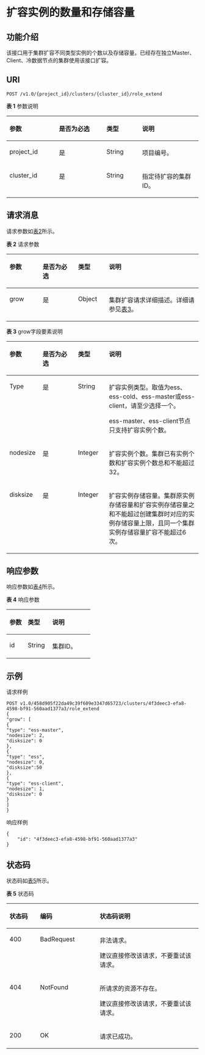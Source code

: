 # 扩容实例的数量和存储容量<a name="css_03_0038"></a>

## 功能介绍<a name="section75737501719"></a>

该接口用于集群扩容不同类型实例的个数以及存储容量。已经存在独立Master、Client、冷数据节点的集群使用该接口扩容。

## URI<a name="section115741054178"></a>

```
POST /v1.0/{project_id}/clusters/{cluster_id}/role_extend
```

**表 1**  参数说明

<a name="table85787561718"></a>
<table><thead align="left"><tr id="row196991518175"><th class="cellrowborder" valign="top" width="25.77%" id="mcps1.2.5.1.1"><p id="p12699185101719"><a name="p12699185101719"></a><a name="p12699185101719"></a>参数</p>
</th>
<th class="cellrowborder" valign="top" width="24.740000000000002%" id="mcps1.2.5.1.2"><p id="p1269975161713"><a name="p1269975161713"></a><a name="p1269975161713"></a>是否为必选</p>
</th>
<th class="cellrowborder" valign="top" width="18.56%" id="mcps1.2.5.1.3"><p id="p469911514175"><a name="p469911514175"></a><a name="p469911514175"></a>类型</p>
</th>
<th class="cellrowborder" valign="top" width="30.930000000000003%" id="mcps1.2.5.1.4"><p id="p1869911561716"><a name="p1869911561716"></a><a name="p1869911561716"></a>说明</p>
</th>
</tr>
</thead>
<tbody><tr id="row10699115191716"><td class="cellrowborder" valign="top" width="25.77%" headers="mcps1.2.5.1.1 "><p id="p146994513174"><a name="p146994513174"></a><a name="p146994513174"></a>project_id</p>
</td>
<td class="cellrowborder" valign="top" width="24.740000000000002%" headers="mcps1.2.5.1.2 "><p id="p2699135131720"><a name="p2699135131720"></a><a name="p2699135131720"></a>是</p>
</td>
<td class="cellrowborder" valign="top" width="18.56%" headers="mcps1.2.5.1.3 "><p id="p1769911516173"><a name="p1769911516173"></a><a name="p1769911516173"></a>String</p>
</td>
<td class="cellrowborder" valign="top" width="30.930000000000003%" headers="mcps1.2.5.1.4 "><p id="p1869916551714"><a name="p1869916551714"></a><a name="p1869916551714"></a>项目编号。</p>
</td>
</tr>
<tr id="row1969995191712"><td class="cellrowborder" valign="top" width="25.77%" headers="mcps1.2.5.1.1 "><p id="p369914511174"><a name="p369914511174"></a><a name="p369914511174"></a>cluster_id</p>
</td>
<td class="cellrowborder" valign="top" width="24.740000000000002%" headers="mcps1.2.5.1.2 "><p id="p136997512171"><a name="p136997512171"></a><a name="p136997512171"></a>是</p>
</td>
<td class="cellrowborder" valign="top" width="18.56%" headers="mcps1.2.5.1.3 "><p id="p14699135121714"><a name="p14699135121714"></a><a name="p14699135121714"></a>String</p>
</td>
<td class="cellrowborder" valign="top" width="30.930000000000003%" headers="mcps1.2.5.1.4 "><p id="p14699185101713"><a name="p14699185101713"></a><a name="p14699185101713"></a>指定待扩容的集群ID。</p>
</td>
</tr>
</tbody>
</table>

## 请求消息<a name="section258613510176"></a>

请求参数如[表2](#table758918551711)所示。

**表 2**  请求参数

<a name="table758918551711"></a>
<table><thead align="left"><tr id="row1569985151715"><th class="cellrowborder" valign="top" width="17.29%" id="mcps1.2.5.1.1"><p id="p869917510179"><a name="p869917510179"></a><a name="p869917510179"></a>参数</p>
</th>
<th class="cellrowborder" valign="top" width="18.44%" id="mcps1.2.5.1.2"><p id="p1069911517177"><a name="p1069911517177"></a><a name="p1069911517177"></a>是否为必选</p>
</th>
<th class="cellrowborder" valign="top" width="16.04%" id="mcps1.2.5.1.3"><p id="p196991559177"><a name="p196991559177"></a><a name="p196991559177"></a>类型</p>
</th>
<th class="cellrowborder" valign="top" width="48.230000000000004%" id="mcps1.2.5.1.4"><p id="p106996511717"><a name="p106996511717"></a><a name="p106996511717"></a>说明</p>
</th>
</tr>
</thead>
<tbody><tr id="row4699125111715"><td class="cellrowborder" valign="top" width="17.29%" headers="mcps1.2.5.1.1 "><p id="p9699855174"><a name="p9699855174"></a><a name="p9699855174"></a>grow</p>
</td>
<td class="cellrowborder" valign="top" width="18.44%" headers="mcps1.2.5.1.2 "><p id="p2699135151718"><a name="p2699135151718"></a><a name="p2699135151718"></a>是</p>
</td>
<td class="cellrowborder" valign="top" width="16.04%" headers="mcps1.2.5.1.3 "><p id="p197007531711"><a name="p197007531711"></a><a name="p197007531711"></a>Object</p>
</td>
<td class="cellrowborder" valign="top" width="48.230000000000004%" headers="mcps1.2.5.1.4 "><p id="p570020518172"><a name="p570020518172"></a><a name="p570020518172"></a>集群扩容请求详细描述。详细请参见<a href="#table4597205181712">表3</a>。</p>
</td>
</tr>
</tbody>
</table>

**表 3**  grow字段要素说明

<a name="table4597205181712"></a>
<table><thead align="left"><tr id="row187001551176"><th class="cellrowborder" valign="top" width="17.252525252525253%" id="mcps1.2.5.1.1"><p id="p9700145121717"><a name="p9700145121717"></a><a name="p9700145121717"></a>参数</p>
</th>
<th class="cellrowborder" valign="top" width="18.41414141414141%" id="mcps1.2.5.1.2"><p id="p2700659174"><a name="p2700659174"></a><a name="p2700659174"></a>是否为必选</p>
</th>
<th class="cellrowborder" valign="top" width="16.1010101010101%" id="mcps1.2.5.1.3"><p id="p570012510179"><a name="p570012510179"></a><a name="p570012510179"></a>类型</p>
</th>
<th class="cellrowborder" valign="top" width="48.23232323232323%" id="mcps1.2.5.1.4"><p id="p117003551718"><a name="p117003551718"></a><a name="p117003551718"></a>说明</p>
</th>
</tr>
</thead>
<tbody><tr id="row117009591711"><td class="cellrowborder" valign="top" width="17.252525252525253%" headers="mcps1.2.5.1.1 "><p id="p1370013512174"><a name="p1370013512174"></a><a name="p1370013512174"></a>Type</p>
</td>
<td class="cellrowborder" valign="top" width="18.41414141414141%" headers="mcps1.2.5.1.2 "><p id="p15242191272110"><a name="p15242191272110"></a><a name="p15242191272110"></a>是</p>
</td>
<td class="cellrowborder" valign="top" width="16.1010101010101%" headers="mcps1.2.5.1.3 "><p id="p770020521719"><a name="p770020521719"></a><a name="p770020521719"></a>String</p>
</td>
<td class="cellrowborder" valign="top" width="48.23232323232323%" headers="mcps1.2.5.1.4 "><p id="p182331572119"><a name="p182331572119"></a><a name="p182331572119"></a>扩容实例类型。取值为ess、ess-cold、ess-master或ess-client，请至少选择一个。</p>
<p id="p177003551712"><a name="p177003551712"></a><a name="p177003551712"></a>ess-master、ess-client节点只支持扩容实例个数。</p>
</td>
</tr>
<tr id="row17700852177"><td class="cellrowborder" valign="top" width="17.252525252525253%" headers="mcps1.2.5.1.1 "><p id="p12700450178"><a name="p12700450178"></a><a name="p12700450178"></a>nodesize</p>
</td>
<td class="cellrowborder" valign="top" width="18.41414141414141%" headers="mcps1.2.5.1.2 "><p id="p3700105131711"><a name="p3700105131711"></a><a name="p3700105131711"></a>是</p>
</td>
<td class="cellrowborder" valign="top" width="16.1010101010101%" headers="mcps1.2.5.1.3 "><p id="p370017511174"><a name="p370017511174"></a><a name="p370017511174"></a>Integer</p>
</td>
<td class="cellrowborder" valign="top" width="48.23232323232323%" headers="mcps1.2.5.1.4 "><p id="p147001955176"><a name="p147001955176"></a><a name="p147001955176"></a>扩容实例个数。集群已有实例个数和扩容实例个数总和不能超过32。</p>
</td>
</tr>
<tr id="row1470013515179"><td class="cellrowborder" valign="top" width="17.252525252525253%" headers="mcps1.2.5.1.1 "><p id="p1570055171717"><a name="p1570055171717"></a><a name="p1570055171717"></a>disksize</p>
</td>
<td class="cellrowborder" valign="top" width="18.41414141414141%" headers="mcps1.2.5.1.2 "><p id="p970012511715"><a name="p970012511715"></a><a name="p970012511715"></a>是</p>
</td>
<td class="cellrowborder" valign="top" width="16.1010101010101%" headers="mcps1.2.5.1.3 "><p id="p15700155121712"><a name="p15700155121712"></a><a name="p15700155121712"></a>Integer</p>
</td>
<td class="cellrowborder" valign="top" width="48.23232323232323%" headers="mcps1.2.5.1.4 "><p id="p6700135111715"><a name="p6700135111715"></a><a name="p6700135111715"></a>扩容实例存储容量。集群原实例存储容量和扩容实例存储容量之和不能超过创建集群时对应的实例存储容量上限，且同一个集群实例存储容量扩容不能超过6次。</p>
</td>
</tr>
</tbody>
</table>

## 响应参数<a name="section86215510171"></a>

响应参数如[表4](#table0621135181710)所示。

**表 4**  响应参数

<a name="table0621135181710"></a>
<table><thead align="left"><tr id="row17701135201711"><th class="cellrowborder" valign="top" width="21.79217921792179%" id="mcps1.2.4.1.1"><p id="p18701455173"><a name="p18701455173"></a><a name="p18701455173"></a>参数</p>
</th>
<th class="cellrowborder" valign="top" width="29.122912291229124%" id="mcps1.2.4.1.2"><p id="p137016514178"><a name="p137016514178"></a><a name="p137016514178"></a>类型</p>
</th>
<th class="cellrowborder" valign="top" width="49.08490849084909%" id="mcps1.2.4.1.3"><p id="p9701165181715"><a name="p9701165181715"></a><a name="p9701165181715"></a>说明</p>
</th>
</tr>
</thead>
<tbody><tr id="row37013531713"><td class="cellrowborder" valign="top" width="21.79217921792179%" headers="mcps1.2.4.1.1 "><p id="p3701559179"><a name="p3701559179"></a><a name="p3701559179"></a>id</p>
</td>
<td class="cellrowborder" valign="top" width="29.122912291229124%" headers="mcps1.2.4.1.2 "><p id="p107015513172"><a name="p107015513172"></a><a name="p107015513172"></a>String</p>
</td>
<td class="cellrowborder" valign="top" width="49.08490849084909%" headers="mcps1.2.4.1.3 "><p id="p170110515176"><a name="p170110515176"></a><a name="p170110515176"></a>集群ID。</p>
</td>
</tr>
</tbody>
</table>

## 示例<a name="section1516452839"></a>

请求样例

```
POST v1.0/458d905f22da49c39f609e3347d65723/clusters/4f3deec3-efa8-4598-bf91-560aad1377a3/role_extend
{
"grow": [
{
"type": "ess-master",
"nodesize": 2,
"disksize": 0
},
{
"type": "ess",
"nodesize": 0,
"disksize":50
},
{
"type": "ess-client",
"nodesize": 1,
"disksize": 0
}
]
}
```

响应样例

```
{
    "id": "4f3deec3-efa8-4598-bf91-560aad1377a3"
}
```

## 状态码<a name="section262385181716"></a>

状态码如[表5](#table12321369178)所示。

**表 5**  状态码

<a name="table12321369178"></a>
<table><thead align="left"><tr id="css_03_0018_row1972183521418"><th class="cellrowborder" valign="top" width="15.939999999999998%" id="mcps1.2.4.1.1"><p id="css_03_0018_p14560134151414"><a name="css_03_0018_p14560134151414"></a><a name="css_03_0018_p14560134151414"></a>状态码</p>
</th>
<th class="cellrowborder" valign="top" width="31.04%" id="mcps1.2.4.1.2"><p id="css_03_0018_p5563194141411"><a name="css_03_0018_p5563194141411"></a><a name="css_03_0018_p5563194141411"></a>编码</p>
</th>
<th class="cellrowborder" valign="top" width="53.02%" id="mcps1.2.4.1.3"><p id="css_03_0018_p256616411143"><a name="css_03_0018_p256616411143"></a><a name="css_03_0018_p256616411143"></a>状态码说明</p>
</th>
</tr>
</thead>
<tbody><tr id="css_03_0018_row129720356144"><td class="cellrowborder" valign="top" width="15.939999999999998%" headers="mcps1.2.4.1.1 "><p id="css_03_0018_p1957004131410"><a name="css_03_0018_p1957004131410"></a><a name="css_03_0018_p1957004131410"></a>400</p>
</td>
<td class="cellrowborder" valign="top" width="31.04%" headers="mcps1.2.4.1.2 "><p id="css_03_0018_p165731141171419"><a name="css_03_0018_p165731141171419"></a><a name="css_03_0018_p165731141171419"></a>BadRequest</p>
</td>
<td class="cellrowborder" valign="top" width="53.02%" headers="mcps1.2.4.1.3 "><p id="css_03_0018_p65778413148"><a name="css_03_0018_p65778413148"></a><a name="css_03_0018_p65778413148"></a>非法请求。</p>
<p id="css_03_0018_p1557974171415"><a name="css_03_0018_p1557974171415"></a><a name="css_03_0018_p1557974171415"></a>建议直接修改该请求，不要重试该请求。</p>
</td>
</tr>
<tr id="css_03_0018_row8972103517147"><td class="cellrowborder" valign="top" width="15.939999999999998%" headers="mcps1.2.4.1.1 "><p id="css_03_0018_p75841441191410"><a name="css_03_0018_p75841441191410"></a><a name="css_03_0018_p75841441191410"></a>404</p>
</td>
<td class="cellrowborder" valign="top" width="31.04%" headers="mcps1.2.4.1.2 "><p id="css_03_0018_p258716416142"><a name="css_03_0018_p258716416142"></a><a name="css_03_0018_p258716416142"></a>NotFound</p>
</td>
<td class="cellrowborder" valign="top" width="53.02%" headers="mcps1.2.4.1.3 "><p id="css_03_0018_p15589154118141"><a name="css_03_0018_p15589154118141"></a><a name="css_03_0018_p15589154118141"></a>所请求的资源不存在。</p>
<p id="css_03_0018_p14590164151410"><a name="css_03_0018_p14590164151410"></a><a name="css_03_0018_p14590164151410"></a>建议直接修改该请求，不要重试该请求。</p>
</td>
</tr>
<tr id="css_03_0018_row297223511416"><td class="cellrowborder" valign="top" width="15.939999999999998%" headers="mcps1.2.4.1.1 "><p id="css_03_0018_p13595164131416"><a name="css_03_0018_p13595164131416"></a><a name="css_03_0018_p13595164131416"></a>200</p>
</td>
<td class="cellrowborder" valign="top" width="31.04%" headers="mcps1.2.4.1.2 "><p id="css_03_0018_p9598741131416"><a name="css_03_0018_p9598741131416"></a><a name="css_03_0018_p9598741131416"></a>OK</p>
</td>
<td class="cellrowborder" valign="top" width="53.02%" headers="mcps1.2.4.1.3 "><p id="css_03_0018_p659994115146"><a name="css_03_0018_p659994115146"></a><a name="css_03_0018_p659994115146"></a>请求已成功。</p>
</td>
</tr>
</tbody>
</table>

